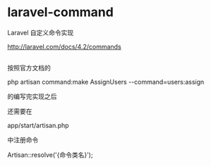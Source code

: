 # laravel-command

Laravel 自定义命令实现

http://laravel.com/docs/4.2/commands

## 

按照官方文档的 

php artisan command:make AssignUsers --command=users:assign

的编写完实现之后

还需要在

app/start/artisan.php 

中注册命令

Artisan::resolve('{命令类名}');